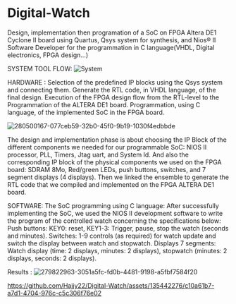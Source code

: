 # Digital-Watch

Design, implementation then programation of a SoC on FPGA Altera DE1 Cyclone II board using Quartus, Qsys system for synthesis, and Nios® II Software Developer for the programmation in C language(VHDL, Digital electronics, FPGA design...)

SYSTEM TOOL FLOW:
![System](https://github.com/user-attachments/assets/1c91f7be-829c-4a14-a4cc-7cb8f59a2952)

HARDWARE :
 Selection of the predefined IP blocks using the Qsys system and connecting them.
 Generate the RTL code, in VHDL language, of the final design.
 Execution of the FPGA design flow from the RTL-level to the Programmation of the ALTERA DE1 board.
 Programmation, using C language, of the implemented SoC in the FPGA board.
 
![280500167-077ceb59-32b0-45f0-9b19-1030f4edbbde](https://github.com/Hajjy22/Digital-Watch/assets/135442276/eb32e72c-ab63-4bb4-9f18-2457f5a7357a)

The design and implementation phase is about choosing the IP Block of the different components we needed for our programmable SoC: NIOS II processor, PLL, Timers, Jtag uart, and System Id. And also the corresponding IP block of the physical components we used on the FPGA board: SDRAM 8Mo, Red/green LEDs, push buttons, switches, and 7 segment displays (4 displays). Then we linked the ensemble to generate the RTL code that we compiled and implemented on the FPGA ALTERA DE1 board.

SOFTWARE:
 The SoC programming using C language: After successfully implementing the SoC, we used the NIOS II development software to write the program of the controlled watch concerning the specifications below:
Push buttons: KEY0: reset, KEY1-3: Trigger, pause, stop the watch (seconds and minutes).
Switches: 1-9 controls (as required) for watch update and switch the display between watch and stopwatch.
Displays 7 segments: Watch display (time: 2 displays, minutes: 2 displays), stopwatch (minutes: 2 displays, seconds: 2 displays).


Results :
![279822963-3051a5fc-fd0b-4481-9198-a5fbf7584f20](https://github.com/Hajjy22/Digital-Watch/assets/135442276/1ad7c7b7-d378-4cc9-9494-d5ccb54ad3df)


https://github.com/Hajjy22/Digital-Watch/assets/135442276/c10a61b7-a7d1-4704-976c-c5c306f76e02

